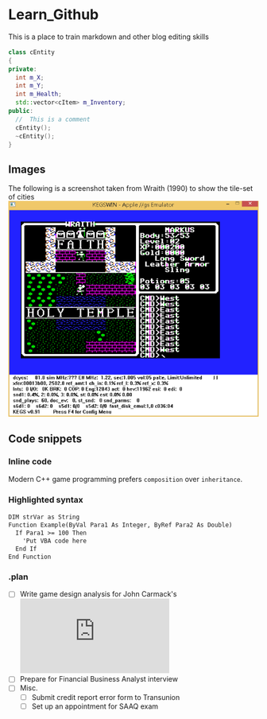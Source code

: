 # Learn_Github
This is a place to train markdown and other blog editing skills
```c++
class cEntity
{
private:
  int m_X;
  int m_Y;
  int m_Health;
  std::vector<cItem> m_Inventory;
public:
  //  This is a comment
  cEntity();
  ~cEntity();
}
```
## Images
The following is a screenshot taken from Wraith (1990) to show the tile-set of cities
![City of Tarot](https://github.com/markus-zhang/Learn_Github/blob/master/Wraith_00_citytileset.png)

## Code snippets
### Inline code
Modern C++ game programming prefers `composition` over `inheritance`.

### Highlighted syntax
```vba
DIM strVar as String
Function Example(ByVal Para1 As Integer, ByRef Para2 As Double)
  If Para1 >= 100 Then
    'Put VBA code here
  End If
End Function
```

### .plan
- [ ] Write game design analysis for John Carmack's ![Wraith](http://crpgaddict.blogspot.ca/2015/04/game-184-wraith-devils-demise-1990.html)
- [ ] Prepare for Financial Business Analyst interview
- [ ] Misc.
  - [ ] Submit credit report error form to Transunion
  - [ ] Set up an appointment for SAAQ exam

### 

